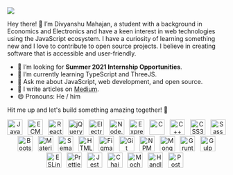 <img src="https://i.imgur.com/uiLF1K8.png" />

Hey there! 👋 I’m Divyanshu Mahajan, a student with a background in Economics and Electronics and have a keen interest in
web technologies using the JavaScript ecosystem. I have a curiosity of learning something new and I love to contribute to
open source projects. I believe in creating software that is accessible and user-friendly.

- 🔭 I’m looking for **Summer 2021 Internship Opportunities**.
- 🌱 I’m currently learning TypeScript and ThreeJS.
- 💬 Ask me about JavaScript, web development, and open source.
- 📝 I write articles on [Medium](https://medium.com/@divyanshumahajan).
- 😄 Pronouns: He / him

Hit me up and let's build something amazing together! 🚀

<p align="center">
  <img src="https://github.com/tomchen/stack-icons/blob/master/logos/javascript.svg" alt="JavaScript" width="35px" height="35px" />
  &nbsp;
  <img src="https://github.com/tomchen/stack-icons/blob/master/logos/es6.svg" alt="ECMAScript 6" width="35px" height="35px" />
  &nbsp;
  <img src="https://github.com/tomchen/stack-icons/blob/master/logos/react.svg" alt="React" width="35px" height="35px" />
  &nbsp;
  <img src="https://github.com/tomchen/stack-icons/blob/master/logos/jquery-icon.svg" alt="jQuery" width="35px" height="35px" />
  &nbsp;
  <img src="https://github.com/tomchen/stack-icons/blob/master/logos/electron.svg" alt="Electron" width="35px" height="35px" />
  &nbsp;
  <img src="https://github.com/tomchen/stack-icons/blob/master/logos/nodejs-icon.svg" alt="Node.js" width="35px" height="35px" />
  &nbsp;
  <img src="https://github.com/tomchen/stack-icons/blob/master/logos/express.svg" alt="Express" width="35px" height="35px" />
  &nbsp;
  <img src="https://github.com/tomchen/stack-icons/blob/master/logos/c.svg" alt="C" width="35px" height="35px" />
  &nbsp;
  <img src="https://github.com/tomchen/stack-icons/blob/master/logos/c-plusplus.svg" alt="C++" width="35px" height="35px" />
  &nbsp;
  <img src="https://github.com/tomchen/stack-icons/blob/master/logos/css-3.svg" alt="CSS3" width="35px" height="35px" />
  &nbsp;
  <img src="https://github.com/tomchen/stack-icons/blob/master/logos/sass.svg" alt="Sass" width="35px" height="35px" />
  &nbsp;
  <img src="https://github.com/tomchen/stack-icons/blob/master/logos/bootstrap.svg" alt="Bootstrap" width="35px" height="35px" />
  &nbsp;
  <img src="https://github.com/tomchen/stack-icons/blob/master/logos/material-ui.svg" alt="Material UI" width="35px" height="35px" />
  &nbsp;
  <img src="https://github.com/tomchen/stack-icons/blob/master/logos/semantic-ui.svg" alt="Semantic UI" width="35px" height="35px" />
  &nbsp;
  <img src="https://github.com/tomchen/stack-icons/blob/master/logos/html-5.svg" alt="HTML5" width="35px" height="35px" />
  &nbsp;
  <img src="https://github.com/tomchen/stack-icons/blob/master/logos/figma.svg" alt="Figma" width="35px" height="35px" />
  &nbsp;
  <img src="https://github.com/tomchen/stack-icons/blob/master/logos/git-icon.svg" alt="Git" width="35px" height="35px" />
  &nbsp;
  <img src="https://github.com/tomchen/stack-icons/blob/master/logos/npm.svg" alt="NPM" width="35px" height="35px" />
  &nbsp;
  <img src="https://github.com/tomchen/stack-icons/blob/master/logos/mongodb-icon.svg" alt="MongoDB" width="35px" height="35px" />
  &nbsp;
  <img src="https://github.com/tomchen/stack-icons/blob/master/logos/grunt.svg" alt="Grunt" width="35px" height="35px" />
  &nbsp;
  <img src="https://github.com/tomchen/stack-icons/blob/master/logos/gulp.svg" alt="Gulp" width="35px" height="35px" />
  &nbsp;
  <img src="https://github.com/tomchen/stack-icons/blob/master/logos/eslint.svg" alt="ESLint" width="35px" height="35px" />
  &nbsp;
  <img src="https://github.com/tomchen/stack-icons/blob/master/logos/prettier.svg" alt="Prettier" width="35px" height="35px" />
  &nbsp;
  <img src="https://github.com/tomchen/stack-icons/blob/master/logos/jest.svg" alt="Jest" width="35px" height="35px" />
  &nbsp;
  <img src="https://github.com/tomchen/stack-icons/blob/master/logos/chai.svg" alt="Chai" width="35px" height="35px" />
  &nbsp;
  <img src="https://github.com/tomchen/stack-icons/blob/master/logos/mocha.svg" alt="Mocha" width="35px" height="35px" />
  &nbsp;
  <img src="https://github.com/tomchen/stack-icons/blob/master/logos/handlebars.svg" alt="Handlebars" width="35px" height="35px" />
  &nbsp;
  <img src="https://github.com/tomchen/stack-icons/blob/master/logos/postman.svg" alt="Postman" width="35px" height="35px" />
  &nbsp;
</p>
